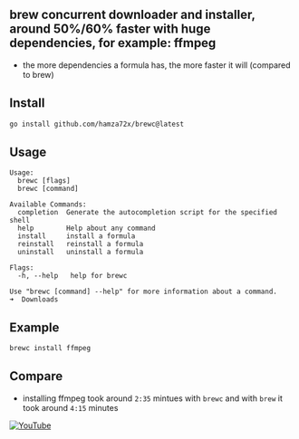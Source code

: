 ## brew concurrent downloader and installer, around 50%/60% faster with huge dependencies, for example: ffmpeg

- the more dependencies a formula has, the more faster it will (compared to brew)

## Install

```sh
go install github.com/hamza72x/brewc@latest
```

## Usage

```
Usage:
  brewc [flags]
  brewc [command]

Available Commands:
  completion  Generate the autocompletion script for the specified shell
  help        Help about any command
  install     install a formula
  reinstall   reinstall a formula
  uninstall   uninstall a formula

Flags:
  -h, --help   help for brewc

Use "brewc [command] --help" for more information about a command.
➜  Downloads
```

## Example

```sh
brewc install ffmpeg
```

## Compare

- installing ffmpeg took around `2:35` mintues with `brewc` and with `brew` it took around `4:15` minutes

[![YouTube](https://img.youtube.com/vi/VVfNutjzF64/0.jpg)](https://youtu.be/VVfNutjzF64)
